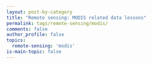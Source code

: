 ```yaml
---
layout: post-by-category
title: "Remote sensing: MODIS related data lessons"
permalink: tags/remote-sensing/modis/
comments: false
author_profile: false
topics:
  remote-sensing: 'modis'
is-main-topic: false
---
```

